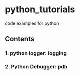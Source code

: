 # python_tutorials

code examples for python

## Contents

### 1. python logger: logging

### 2. Python Debugger: pdb

